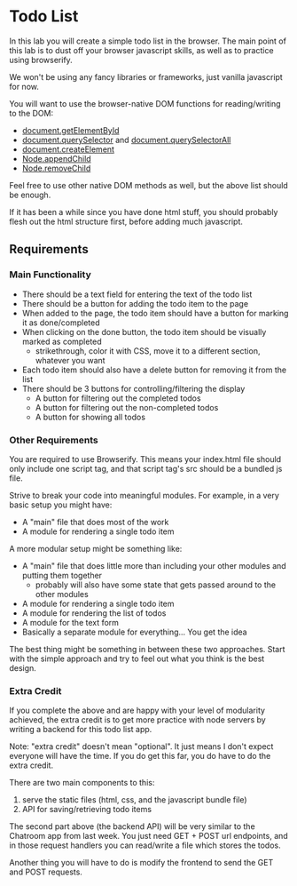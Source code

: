 # Todo List

In this lab you will create a simple todo list in the browser. The main point of this lab is to dust off your browser javascript skills, as well as to practice using browserify.

We won't be using any fancy libraries or frameworks, just vanilla javascript for now.

You will want to use the browser-native DOM functions for reading/writing to the DOM:

* [document.getElementById](https://developer.mozilla.org/en-US/docs/Web/API/Document/getElementById)
* [document.querySelector](https://developer.mozilla.org/en-US/docs/Web/API/Document/querySelector) and [document.querySelectorAll](https://developer.mozilla.org/en-US/docs/Web/API/Document/querySelectorAll)
* [document.createElement](https://developer.mozilla.org/en-US/docs/Web/API/Document/createElement)
* [Node.appendChild](https://developer.mozilla.org/en-US/docs/Web/API/Node/appendChild)
* [Node.removeChild](https://developer.mozilla.org/en-US/docs/Web/API/Node/removeChild)

Feel free to use other native DOM methods as well, but the above list should be enough.

If it has been a while since you have done html stuff, you should probably flesh out the html structure first, before adding much javascript.

## Requirements

### Main Functionality

* There should be a text field for entering the text of the todo list
* There should be a button for adding the todo item to the page
* When added to the page, the todo item should have a button for marking it as done/completed
* When clicking on the done button, the todo item should be visually marked as completed
  * strikethrough, color it with CSS, move it to a different section, whatever you want
* Each todo item should also have a delete button for removing it from the list
* There should be 3 buttons for controlling/filtering the display
  * A button for filtering out the completed todos
  * A button for filtering out the non-completed todos
  * A button for showing all todos

### Other Requirements

You are required to use Browserify. This means your index.html file should only include one script tag, and that script tag's src should be a bundled js file.

Strive to break your code into meaningful modules. For example, in a very basic setup you might have:

* A "main" file that does most of the work
* A module for rendering a single todo item

A more modular setup might be something like:

* A "main" file that does little more than including your other modules and putting them together
  * probably will also have some state that gets passed around to the other modules
* A module for rendering a single todo item
* A module for rendering the list of todos
* A module for the text form
* Basically a separate module for everything... You get the idea

The best thing might be something in between these two approaches. Start with the simple approach and try to feel out what you think is the best design.

### Extra Credit

If you complete the above and are happy with your level of modularity achieved, the extra credit is to get more practice with node servers by writing a backend for this todo list app.

Note: "extra credit" doesn't mean "optional". It just means I don't expect everyone will have the time. If you do get this far, you do have to do the extra credit.

There are two main components to this:

1. serve the static files (html, css, and the javascript bundle file)
2. API for saving/retrieving todo items

The second part above (the backend API) will be very similar to the Chatroom app from last week. You just need GET + POST url endpoints, and in those request handlers you can read/write a file which stores the todos.

Another thing you will have to do is modify the frontend to send the GET and POST requests.
